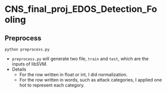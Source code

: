 # CNS_final_proj_EDOS_Detection_Fooling
## Preprocess
```shell
python preprocess.py
```
* `preprocess.py` will generate two file, `train` and `test`, which are the inputs of libSVM.
* Details
  * For the row written in float or int, I did normalization.
  * For the row written in words, such as attack categories, I applied one hot to represent each category.
